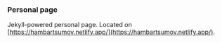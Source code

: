 ### Personal page
Jekyll-powered personal page. Located on [https://hambartsumov.netlify.app/](https://hambartsumov.netlify.app/).